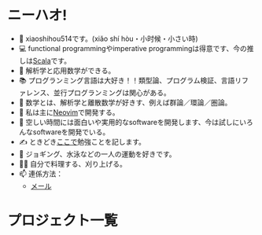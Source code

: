 # ニーハオ!

- 👋 xiaoshihou514です。(xiǎo shí hòu・小时候・小さい時)
- 💻 functional programmingやimperative programmingは得意です、今の推しは[Scala](https://scala-lang.org)です。
- 💪 解析学と応用数学ができる。
- 📚 プログランミング言語は大好き！！類型論、プログラム検証、言語リファレンス、並行プログランミングは関心がある。
- 📖 数学とは、解析学と離散数学が好きす、例えば群論／環論／圏論。
- 📝 私は主に[Neovim](https://neovim.io)で開発する。
- 👀 空しい時間には面白いや実用的なsoftwareを開発します、今は試しにいろんなsoftwareを開発でいる。
- ✍️ ときどき[ここで](/ja/blogs/index)勉強ことを記します。
- 🏃 ジョギング、水泳などの一人の運動を好きです。
- 💇‍♂️ 自分で料理する、刈り上げる。
- 📫 連係方法：
  - [メール](mailto:xiaoshihou@tutamail.com)

# プロジェクト一覧

<script setup>
  import ProjectCard from '../components/ProjectCard.vue'
</script>

<ProjectCard title="ndpc" desc="自然推理compiler" lang="Scala" lang_color="#C12C40" href="/ndpc" />

<ProjectCard title="記憶" desc="暗号化音声手帳" lang="Dart" lang_color="#00B3AA" href="https://github.com/xiaoshihou514/jiyi" />

<ProjectCard title="aristotle" desc="ndpcのImGui frontend" lang="C++" lang_color="#F34B7C" href="https://github.com/xiaoshihou514/aristotle" />

<ProjectCard title="sefenbu" desc="イメージの色分布を視覚化する" lang="Rust" lang_color="#DDA583" href="https://github.com/xiaoshihou514/sefenbu" />

<ProjectCard title="git-鞭策" desc="git contributionを可視化し、teammateを鞭策する" lang="Rust" lang_color="#DDA583" href="https://github.com/xiaoshihou514/git-biance" />

<ProjectCard title="guard.nvim (maintainer)" desc="軽量、高速、非同期のNeovim formatting / linting plugin" lang="Lua" lang_color="#00007F" href="https://github.com/nvimdev/guard.nvim" />

<ProjectCard title="wrench" desc="小さいCプロジェクトのためのmake代替品" lang="Python" lang_color="#3571A5" href="https://github.com/xiaoshihou514/wrench" />

<ProjectCard title="notes" desc="FlutterでのAndroid手帳アプリ" lang="Dart" lang_color="#00B3AA" href="https://github.com/xiaoshihou514/notes" />
